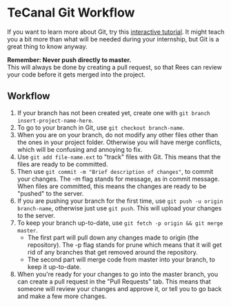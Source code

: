 # TeCanal Git Workflow

If you want to learn more about Git, try this [interactive tutorial](https://learngitbranching.js.org/). It might teach you a bit more than what will be needed during your internship, but Git is a great thing to know anyway.

**Remember: Never push directly to master.**  
This will always be done by creating a pull request, so that Rees can review your code before it gets merged into the project.

## Workflow
1. If your branch has not been created yet, create one with ```git branch insert-project-name-here```.
2. To go to your branch in Git, use ```git checkout branch-name```.
3. When you are on your branch, do not modify any other files other than the ones in your project folder. Otherwise you will have merge conflicts, which will be confusing and annoying to fix.
4. Use ```git add file-name.ext``` to "track" files with Git. This means that the files are ready to be committed.
5. Then use ```git commit -m "Brief description of changes"```, to commit your changes. The -m flag stands for message, as in commit message. When files are committed, this means the changes are ready to be "pushed" to the server.
6. If you are pushing your branch for the first time, use ```git push -u origin branch-name```, otherwise just use ```git push```. This will upload your changes to the server.
7. To keep your branch up-to-date, use ```git fetch -p origin && git merge master```. 
    * The first part will pull down any changes made to origin (the repository). The -p flag stands for prune which means that it will get rid of any branches that get removed around the repository.
    * The second part will merge code from master into your branch, to keep it up-to-date.
8. When you're ready for your changes to go into the master branch, you can create a pull request in the "Pull Requests" tab. This means that someone will review your changes and approve it, or tell you to go back and make a few more changes.
